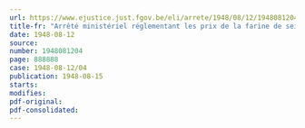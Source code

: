 ```yaml
---
url: https://www.ejustice.just.fgov.be/eli/arrete/1948/08/12/1948081204/justel
title-fr: "Arrêté ministériel réglementant les prix de la farine de seigle blutée à 75 % et destinée à la fabrication de pain d'épices (abrogé par AM 31-12-1948, art. 1)"
date: 1948-08-12
source:
number: 1948081204
page: 888888
case: 1948-08-12/04
publication: 1948-08-15
starts:
modifies:
pdf-original:
pdf-consolidated:
---
```


